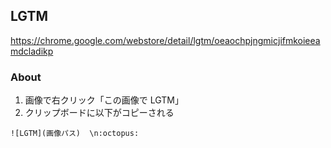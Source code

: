 ## LGTM

https://chrome.google.com/webstore/detail/lgtm/oeaochpjngmicjifmkoieeamdcladikp

### About

1. 画像で右クリック「この画像で LGTM」
2. クリップボードに以下がコピーされる

```
![LGTM](画像パス)  \n:octopus:
```

